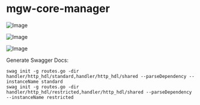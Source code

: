 mgw-core-manager
=======

![Image](https://img.shields.io/github/v/tag/SENERGY-Platform/mgw-core-manager?filter=v%2A&label=release)

![Image](https://img.shields.io/github/v/tag/SENERGY-Platform/mgw-core-manager?filter=lib%2A&label=latest)

![Image](https://img.shields.io/github/v/tag/SENERGY-Platform/mgw-core-manager?filter=client%2A&label=latest)

Generate Swagger Docs:

    swag init -g routes.go -dir handler/http_hdl/standard,handler/http_hdl/shared --parseDependency --instanceName standard
    swag init -g routes.go -dir handler/http_hdl/restricted,handler/http_hdl/shared --parseDependency --instanceName restricted